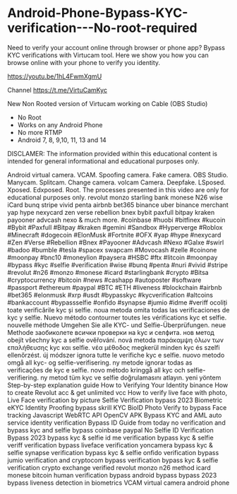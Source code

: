 # Android-Phone-Bypass-KYC-verification---No-root-required
Need to verify your account online through browser or phone app?   Bypass KYC verifications with Virtucam tool. 
Here we show you how you can browse online with your phone to verify you identity.

https://youtu.be/1hL4FwmXgmU

Channel
https://t.me/VirtuCamKyc



 New Non Rooted version of Virtucam working on Cable (OBS Studio)
 
- No Root
- Works on any Android Phone
- No more RTMP
- Android 7, 8, 9,10, 11, 13 and 14

DISCLAMER: The information provided within this educational content is intended for general informational and educational purposes only. 

Android virtual camera. VCAM. Spoofing camera. Fake camera. OBS Studio. Manycam. Splitcam. Change camera. volcam Camera. Deepfake. LSposed. Xposed. Edxposed. Root. The processes presented in this video are only for educational purposes only. revolut monzo starling bank monese N26 wise iCard bunq stripe vivid penta airbnb bet365 binance uber binance merchant yap hype nexycard zen verse rebellion bnex bybit paxfull bitpay kraken payooner advcash nexo & much more. #coinbase #huobi #bitfinex #kucoin #Bybit #Paxfull #Bitpay #kraken #gemini #Sandbox #Hyperverge #Roblox #Minecraft #dogecoin #ElonMusk #Fortnite #OFX #yap #hype #nexycard #Zen #Verse #Rebellion #Bnex #Payooner #Advcash #Nexo #Galxe #swirl #badoo #bumble #tesla #spacex  swapcam #Movocash #zelle #coinone #moonpay #bnc10 #moneylion #paysera #HSBC #ftx #litcoin #moonpay #bypass #kyc #selfie #verification #wise #bunq #penta #nuri #vivid #stripe #revolut #n26 #monzo #monese #icard #starlingbank #crypto #Bitsa #cryptocurrency #bitcoin #news #cashapp #autoposter #software #passport #ethereum #paypal #BTC #ETH #liveness #blockchain #airbnb #bet365 #elonmusk #xrp #usdt #bypasskyc #kycverification #altcoins #bankaccount #bypassselfie #onfido #synapse #jumio #idme #veriff ocoliți toate verificările kyc și selfie. noua metoda omita todas las verificaciones de kyc y selfie. Nuevo método contourner toutes les vérifications kyc et selfie. nouvelle méthode Umgehen Sie alle KYC- und Selfie-Überprüfungen. neue Methode заобиколете всички проверки на kyc и селфита. нов метод obejít všechny kyc a selfie ověřování. nová metoda παράκαμψη όλων των επαλήθευσης kyc και selfie. νέα μέθοδος megkerül minden kyc és szelfi ellenőrzést. új módszer ignora tutte le verifiche kyc e selfie. nuovo metodo omgå all kyc- og selfie-verifisering. ny metode ignorar todas as verificações de kyc e selfie. novo método kringgå all kyc och selfie-verifiering. ny metod tüm kyc ve selfie doğrulamasını atlayın. yeni yöntem Step-by-step explanation guide How to Verifying Your Identity binance How to create Revolut acc & get unlimited vcc How to verify live face with photo, Live Face verification by picture Selfie Verification bypass 2023 Biometric eKYC Identity Proofing bypass skrill KYC BioID Photo Verify to bypass Face tracking Javascript WebRTC API OpenCV APK Bypass KYC and AML auto service identity verification Bypass ID Guide from today no verification and bypass kyc and selfie bypass coinbase paypal No Selfie ID Verification Bypass 2023 bypass kyc & selfie id me verification bypass kyc & selfie veriff verification bypass liveface verification yoncamera bypass kyc & selfie synapse verification bypass kyc & selfie onfido verification bypass jumio verification and cryptocom bypass verification bypass kyc & selfie verification crypto exchange verified revolut monzo n26 method icard monese bitcoin human verification bypass android bypass bypass 2023 bypass liveness detection in biometrics VCAM virtual camera android phone
